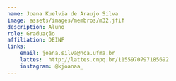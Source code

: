 ```yaml
---
name: Joana Kuelvia de Araujo Silva
image: assets/images/membros/m32.jfif
description: Aluno
role: Graduação
affiliation: DEINF
links:
	email: joana.silva@nca.ufma.br
	lattes:  http://lattes.cnpq.br/1155970797185692
	instagram: @kjoanaa_
---
```


